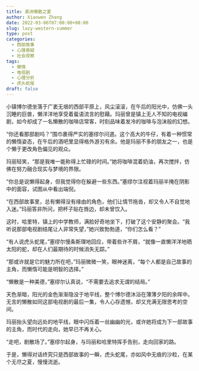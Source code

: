 ```yaml
---
title: 美洲懒散之夏
author: Xiaowen Zhang
date: 2022-03-06T07:00:00+08:00
slug: lazy-western-summer
type: post
categories:
  - 西部故事
  - 心理悬疑
  - 社会观察
tags:
  - 懒惰
  - 电视剧
  - 心理分析
  - 虎头蛇尾
draft: false
---
```


小镇博尔德坐落于广袤无垠的西部平原上，风尘滚滚，在午后的阳光中，仿佛一头沉睡的巨兽，懒洋洋地享受着蜚语流言的慰藉。玛丽曾是镇上无人不知的电视编剧，如今却成了一名懒散的咖啡店常客，时刻品味着发冷的咖啡与泡沫般的幻想。

“你还看那部剧吗？”围巾裹得严实的塞缪尔问道。这个高大的牛仔，有着一种惯常的懒惰姿态，在午后的酒吧里显得格外游刃有余。他是玛丽不多的朋友之一，也是个懒于更改角色偏见的观众。

玛丽轻笑，“那是我唯一能称得上忙碌的时间。”她将咖啡混着奶油，再次搅拌，仿佛在努力融合现实与梦境的界限。

“你总是说懒得起身，但我觉得你在躲避一些东西。”塞缪尔注视着玛丽半掩在阴影中的面容，试图从中看出端倪。

“在西部故事里，总有懒得没有缘由的角色，他们让情节拖沓，却又令人不自觉地入迷。”玛丽答非所问，把杯子贴在唇边，却未曾饮入。

这时，哈里特，镇上的中学教师，满脸好奇地坐下，打破了这个安静的聚会。“我听说那部电视剧结尾让人非常失望，”她兴致勃勃道，“你们怎么看？”

“有人说虎头蛇尾，”塞缪尔慢条斯理地回应，带着些许不屑，“就像一直懒洋洋地晒太阳的蛇，却在人们最期待的时候消失无踪。”

“那或许就是它的魅力所在吧，”玛丽微微一笑，眼神迷离，“每个人都是自己故事的主角，而懒惰可能是明智的选择。”

“懒散是一种美德，”塞缪尔认真说，“不需要去追求无谓的结局。”

天色渐暗，阳光的金色渐渐隐没于地平线，整个博尔德沐浴在薄薄夕阳的余晖中。无言的懒散如同这部电视剧的最后一集，令人心存遗憾，却又充满无限思考的空间。

玛丽抬头望向远处的地平线，眼中闪烁着一丝幽幽的光，或许她将成为下一部故事的主角，而时代的走向，她早已不再关心。

“走吧，剧散场了。”塞缪尔起身，与玛丽和哈里特挥手告别，走向回家的路。

于是，懒得对话终究只是西部故事的一瞬，虎头蛇尾，亦如风中无痕的沙粒，在某个无尽之夏，慢慢流逝。